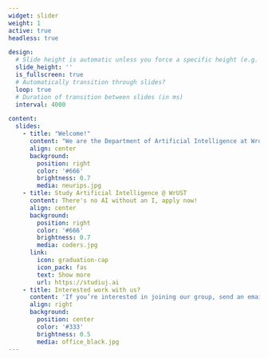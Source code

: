 ```yaml
---
widget: slider
weight: 1
active: true
headless: true

design:
  # Slide height is automatic unless you force a specific height (e.g. '400px')
  slide_height: ''
  is_fullscreen: true
  # Automatically transition through slides?
  loop: true
  # Duration of transition between slides (in ms)
  interval: 4000

content:
  slides:
    - title: "Welcome!"
      content: "We are the Department of Artificial Intelligence at Wroclaw University of Science and Technology, founded in 2014 (formerly a Department of Computational Intelligence). Our team researches important data science, machine learning and general artificial intelligence problems involving unstructured data: in other words, images, texts, sounds, networks or signals."
      align: center
      background:
        position: right
        color: '#666'
        brightness: 0.7
        media: neurips.jpg
    - title: Study Artificial Intelligence @ WrUST
      content: There's no AI without an I, apply now!
      align: center
      background:
        position: right
        color: '#666'
        brightness: 0.7
        media: coders.jpg
      link:
        icon: graduation-cap
        icon_pack: fas
        text: Show more
        url: https://studiuj.ai
    - title: Interested work with us?
      content: 'If you’re interested in joining our group, send an email with your interests and CV to ai@pwr.edu.pl'
      align: right
      background:
        position: center
        color: '#333'
        brightness: 0.5
        media: office_black.jpg
---
```


